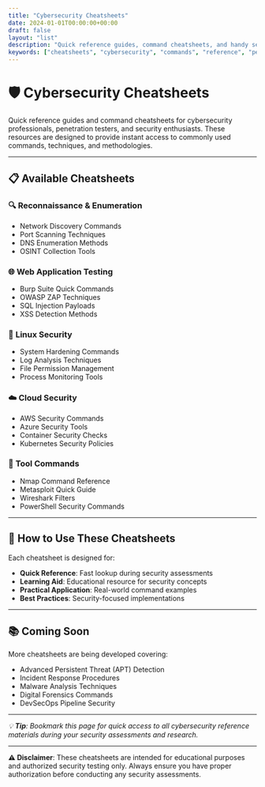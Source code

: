 ```yaml
---
title: "Cybersecurity Cheatsheets"
date: 2024-01-01T00:00:00+00:00
draft: false
layout: "list"
description: "Quick reference guides, command cheatsheets, and handy security resources for cybersecurity professionals and ethical hackers."
keywords: ["cheatsheets", "cybersecurity", "commands", "reference", "penetration testing", "security tools"]
---
```


# 🛡️ Cybersecurity Cheatsheets

Quick reference guides and command cheatsheets for cybersecurity professionals, penetration testers, and security enthusiasts. These resources are designed to provide instant access to commonly used commands, techniques, and methodologies.

---

## 📋 Available Cheatsheets

### 🔍 **Reconnaissance & Enumeration**
- Network Discovery Commands
- Port Scanning Techniques  
- DNS Enumeration Methods
- OSINT Collection Tools

### 🌐 **Web Application Testing**
- Burp Suite Quick Commands
- OWASP ZAP Techniques
- SQL Injection Payloads
- XSS Detection Methods

### 🐧 **Linux Security**
- System Hardening Commands
- Log Analysis Techniques
- File Permission Management
- Process Monitoring Tools

### ☁️ **Cloud Security**
- AWS Security Commands
- Azure Security Tools
- Container Security Checks
- Kubernetes Security Policies

### 🔧 **Tool Commands**
- Nmap Command Reference
- Metasploit Quick Guide
- Wireshark Filters
- PowerShell Security Commands

---

## 🎯 How to Use These Cheatsheets

Each cheatsheet is designed for:
- **Quick Reference**: Fast lookup during security assessments
- **Learning Aid**: Educational resource for security concepts
- **Practical Application**: Real-world command examples
- **Best Practices**: Security-focused implementations

---

## 📚 Coming Soon

More cheatsheets are being developed covering:
- Advanced Persistent Threat (APT) Detection
- Incident Response Procedures  
- Malware Analysis Techniques
- Digital Forensics Commands
- DevSecOps Pipeline Security

---

*💡 **Tip**: Bookmark this page for quick access to all cybersecurity reference materials during your security assessments and research.*

---

**⚠️ Disclaimer**: These cheatsheets are intended for educational purposes and authorized security testing only. Always ensure you have proper authorization before conducting any security assessments.